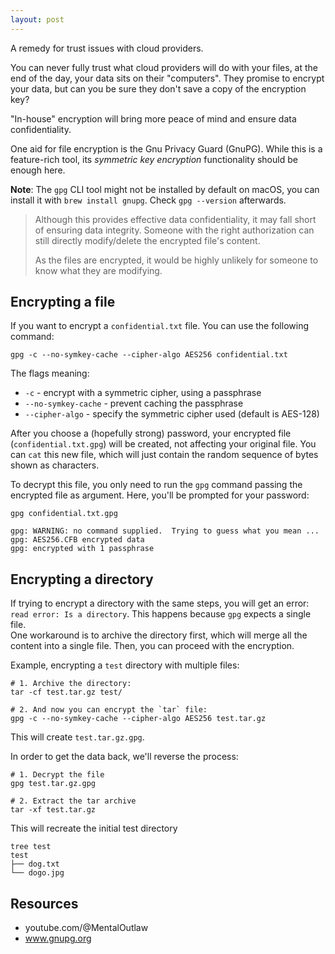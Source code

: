 ```yaml
---
layout: post
---
```


A remedy for trust issues with cloud providers. 

You can never fully trust what cloud providers will do with your files, at the end of the day, your data sits on their "computers". They promise to encrypt your data, but can you be sure they don't save a copy of the encryption key?

"In-house" encryption will bring more peace of mind and ensure data confidentiality.

One aid for file encryption is the Gnu Privacy Guard (GnuPG). While this is a feature-rich tool, its *symmetric key encryption* functionality should be enough here.

**Note**: The `gpg` CLI tool might not be installed by default on macOS, you can install it with `brew install gnupg`. Check `gpg --version` afterwards.

> Although this provides effective data confidentiality, it may fall short of ensuring data integrity. Someone with the right authorization can still directly modify/delete the encrypted file's content.
>
> As the files are encrypted, it would be highly unlikely for someone to know what they are modifying.

## Encrypting a file

If you want to encrypt a `confidential.txt` file. You can use the following command:

```shell
gpg -c --no-symkey-cache --cipher-algo AES256 confidential.txt
```

The flags meaning:
- `-c` - encrypt with a symmetric cipher, using a passphrase
- `--no-symkey-cache` - prevent caching the passphrase
- `--cipher-algo` - specify the symmetric cipher used (default is AES-128)

After you choose a (hopefully strong) password, your encrypted file (`confidential.txt.gpg`) will be created, not affecting your original file. You can `cat` this new file, which will just contain the random sequence of bytes shown as characters.

To decrypt this file, you only need to run the `gpg` command passing the encrypted file as argument. Here, you'll be prompted for your password:

```shell
gpg confidential.txt.gpg

gpg: WARNING: no command supplied.  Trying to guess what you mean ...
gpg: AES256.CFB encrypted data
gpg: encrypted with 1 passphrase
```

## Encrypting a directory
If trying to encrypt a directory with the same steps, you will get an error: `read error: Is a directory`. This happens because `gpg` expects a single file.   
One workaround is to archive the directory first, which will merge all the content into a single file. Then, you can proceed with the encryption.

Example, encrypting a `test` directory with multiple files:

```shell
# 1. Archive the directory:
tar -cf test.tar.gz test/

# 2. And now you can encrypt the `tar` file:
gpg -c --no-symkey-cache --cipher-algo AES256 test.tar.gz
```
This will create `test.tar.gz.gpg`.

In order to get the data back, we'll reverse the process:

```shell
# 1. Decrypt the file
gpg test.tar.gz.gpg

# 2. Extract the tar archive
tar -xf test.tar.gz
```


This will recreate the initial test directory
```shell
tree test
test   
├── dog.txt   
└── dogo.jpg   
```


## Resources
- youtube.com/@MentalOutlaw
- www.gnupg.org
